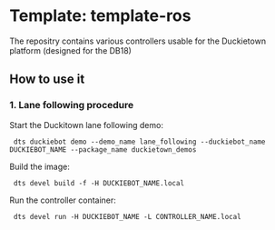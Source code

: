 # Template: template-ros

The repositry contains various controllers usable for the Duckietown platform (designed for the DB18)


## How to use it

### 1. Lane following procedure

Start the Duckitown lane following demo:

```shell script
 dts duckiebot demo --demo_name lane_following --duckiebot_name DUCKIEBOT_NAME --package_name duckietown_demos
```

Build the image:

```shell script
 dts devel build -f -H DUCKIEBOT_NAME.local
```

Run the controller container:

```shell script
 dts devel run -H DUCKIEBOT_NAME -L CONTROLLER_NAME.local
```


